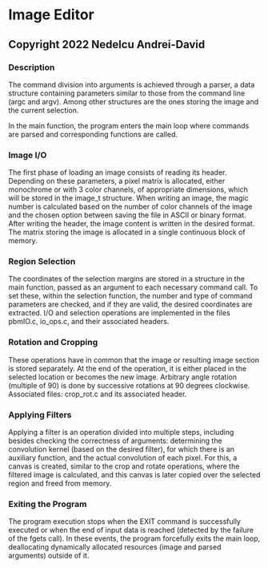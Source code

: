 # Image Editor
## Copyright 2022 Nedelcu Andrei-David

### Description
The command division into arguments is achieved through a parser, a data structure containing parameters similar to those from the command line (argc and argv). Among other structures are the ones storing the image and the current selection.

In the main function, the program enters the main loop where commands are parsed and corresponding functions are called.

### Image I/O
The first phase of loading an image consists of reading its header. Depending on these parameters, a pixel matrix is allocated, either monochrome or with 3 color channels, of appropriate dimensions, which will be stored in the image_t structure. 
When writing an image, the magic number is calculated based on the number of color channels of the image and the chosen option between saving the file in ASCII or binary format. After writing the header, the image content is written in the desired format. The matrix storing the image is allocated in a single continuous block of memory.

### Region Selection
The coordinates of the selection margins are stored in a structure in the main function, passed as an argument to each necessary command call. To set these, within the selection function, the number and type of command parameters are checked, and if they are valid, the desired coordinates are extracted.
I/O and selection operations are implemented in the files pbmIO.c, io_ops.c, and their associated headers.

### Rotation and Cropping
These operations have in common that the image or resulting image section is stored separately. At the end of the operation, it is either placed in the selected location or becomes the new image. Arbitrary angle rotation (multiple of 90) is done by successive rotations at 90 degrees clockwise.
Associated files: crop_rot.c and its associated header.

### Applying Filters
Applying a filter is an operation divided into multiple steps, including besides checking the correctness of arguments: determining the convolution kernel (based on the desired filter), for which there is an auxiliary function, and the actual convolution of each pixel. For this, a canvas is created, similar to the crop and rotate operations, where the filtered image is calculated, and this canvas is later copied over the selected region and freed from memory.

### Exiting the Program
The program execution stops when the EXIT command is successfully executed or when the end of input data is reached (detected by the failure of the fgets call). In these events, the program forcefully exits the main loop, deallocating dynamically allocated resources (image and parsed arguments) outside of it.
